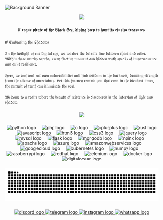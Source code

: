 ![Background Banner](https://realmcode.github.io/publicassets/background.jpg)


<div align="center">
  <img height="200" src="https://realmcode.github.io/publicassets/kingsrelam_circle.png"  />
</div>

###

<p align="center">𝕬 𝖗𝖔𝖌𝖚𝖊 𝖕𝖎𝖗𝖆𝖙𝖊 𝖔𝖋 𝖙𝖍𝖊 𝕭𝖑𝖆𝖈𝖐 𝕾𝖊𝖆, 𝖉𝖎𝖛𝖎𝖓𝖌 𝖉𝖊𝖊𝖕 𝖙𝖔 𝖍𝖚𝖓𝖙 𝖎𝖙𝖘 𝖊𝖑𝖚𝖘𝖎𝖛𝖊 𝖙𝖗𝖊𝖆𝖘𝖚𝖗𝖊𝖘.</p>

###

<p align="left"># 𝔈𝔪𝔟𝔯𝔞𝔠𝔦𝔫𝔤 𝔱𝔥𝔢 𝔖𝔥𝔞𝔡𝔬𝔴𝔰<br><br>ℑ𝔫 𝔱𝔥𝔢 𝔱𝔴𝔦𝔩𝔦𝔤𝔥𝔱 𝔬𝔣 𝔬𝔲𝔯 𝔡𝔦𝔤𝔦𝔱𝔞𝔩 𝔞𝔤𝔢, 𝔴𝔢 𝔴𝔞𝔫𝔡𝔢𝔯 𝔱𝔥𝔢 𝔡𝔢𝔩𝔦𝔠𝔞𝔱𝔢 𝔩𝔦𝔫𝔢 𝔟𝔢𝔱𝔴𝔢𝔢𝔫 𝔠𝔥𝔞𝔬𝔰 𝔞𝔫𝔡 𝔬𝔯𝔡𝔢𝔯. 𝔚𝔦𝔱𝔥𝔦𝔫 𝔱𝔥𝔢𝔰𝔢 𝔪𝔲𝔯𝔨𝔶 𝔡𝔢𝔭𝔱𝔥𝔰, 𝔢𝔳𝔢𝔯𝔶 𝔣𝔩𝔢𝔢𝔱𝔦𝔫𝔤 𝔪𝔬𝔪𝔢𝔫𝔱 𝔞𝔫𝔡 𝔥𝔦𝔡𝔡𝔢𝔫 𝔱𝔯𝔲𝔱𝔥 𝔰𝔭𝔢𝔞𝔨𝔰 𝔬𝔣 𝔦𝔪𝔭𝔢𝔯𝔪𝔞𝔫𝔢𝔫𝔠𝔢 𝔞𝔫𝔡 𝔮𝔲𝔦𝔢𝔱 𝔯𝔢𝔰𝔦𝔩𝔦𝔢𝔫𝔠𝔢.<br><br>ℌ𝔢𝔯𝔢, 𝔴𝔢 𝔠𝔬𝔫𝔣𝔯𝔬𝔫𝔱 𝔬𝔲𝔯 𝔬𝔴𝔫 𝔳𝔲𝔩𝔫𝔢𝔯𝔞𝔟𝔦𝔩𝔦𝔱𝔦𝔢𝔰 𝔞𝔫𝔡 𝔣𝔦𝔫𝔡 𝔴𝔦𝔰𝔡𝔬𝔪 𝔦𝔫 𝔱𝔥𝔢 𝔡𝔞𝔯𝔨𝔫𝔢𝔰𝔰, 𝔡𝔯𝔞𝔴𝔦𝔫𝔤 𝔰𝔱𝔯𝔢𝔫𝔤𝔱𝔥 𝔣𝔯𝔬𝔪 𝔱𝔥𝔢 𝔰𝔦𝔩𝔢𝔫𝔠𝔢 𝔬𝔣 𝔲𝔫𝔠𝔢𝔯𝔱𝔞𝔦𝔫𝔱𝔶. 𝔏𝔢𝔱 𝔱𝔥𝔦𝔰 𝔧𝔬𝔲𝔯𝔫𝔢𝔶 𝔯𝔢𝔪𝔦𝔫𝔡 𝔶𝔬𝔲 𝔱𝔥𝔞𝔱 𝔢𝔳𝔢𝔫 𝔦𝔫 𝔱𝔥𝔢 𝔟𝔩𝔢𝔞𝔨𝔢𝔰𝔱 𝔱𝔦𝔪𝔢𝔰, 𝔱𝔥𝔢 𝔭𝔲𝔯𝔰𝔲𝔦𝔱 𝔬𝔣 𝔱𝔯𝔲𝔱𝔥 𝔠𝔞𝔫 𝔦𝔩𝔩𝔲𝔪𝔦𝔫𝔞𝔱𝔢 𝔱𝔥𝔢 𝔰𝔬𝔲𝔩.<br><br>𝔚𝔢𝔩𝔠𝔬𝔪𝔢 𝔱𝔬 𝔞 𝔯𝔢𝔞𝔩𝔪 𝔴𝔥𝔢𝔯𝔢 𝔱𝔥𝔢 𝔟𝔢𝔞𝔲𝔱𝔶 𝔬𝔣 𝔢𝔵𝔦𝔰𝔱𝔢𝔫𝔠𝔢 𝔦𝔰 𝔡𝔦𝔰𝔠𝔬𝔳𝔢𝔯𝔢𝔡 𝔦𝔫 𝔱𝔥𝔢 𝔦𝔫𝔱𝔢𝔯𝔭𝔩𝔞𝔶 𝔬𝔣 𝔩𝔦𝔤𝔥𝔱 𝔞𝔫𝔡 𝔰𝔥𝔞𝔡𝔬𝔴.</p>

###

<div align="center">
  <img src="https://profile-counter.glitch.me/realmcode/count.svg?"  />
</div>

###

<div align="center">
  <img src="https://cdn.jsdelivr.net/gh/devicons/devicon/icons/python/python-original.svg" height="40" alt="python logo"  />
  <img width="12" />
  <img src="https://cdn.jsdelivr.net/gh/devicons/devicon/icons/php/php-original.svg" height="40" alt="php logo"  />
  <img width="12" />
  <img src="https://cdn.jsdelivr.net/gh/devicons/devicon/icons/c/c-original.svg" height="40" alt="c logo"  />
  <img width="12" />
  <img src="https://cdn.jsdelivr.net/gh/devicons/devicon/icons/cplusplus/cplusplus-original.svg" height="40" alt="cplusplus logo"  />
  <img width="12" />
  <img src="https://skillicons.dev/icons?i=rust" height="40" alt="rust logo"  />
  <img width="12" />
  <img src="https://cdn.jsdelivr.net/gh/devicons/devicon/icons/javascript/javascript-original.svg" height="40" alt="javascript logo"  />
  <img width="12" />
  <img src="https://cdn.jsdelivr.net/gh/devicons/devicon/icons/html5/html5-original.svg" height="40" alt="html5 logo"  />
  <img width="12" />
  <img src="https://cdn.jsdelivr.net/gh/devicons/devicon/icons/css3/css3-original.svg" height="40" alt="css3 logo"  />
  <img width="12" />
  <img src="https://cdn.jsdelivr.net/gh/devicons/devicon/icons/jquery/jquery-original.svg" height="40" alt="jquery logo"  />
  <img width="12" />
  <img src="https://cdn.jsdelivr.net/gh/devicons/devicon/icons/mysql/mysql-original.svg" height="40" alt="mysql logo"  />
  <img width="12" />
  <img src="https://skillicons.dev/icons?i=flask" height="40" alt="flask logo"  />
  <img width="12" />
  <img src="https://cdn.jsdelivr.net/gh/devicons/devicon/icons/mongodb/mongodb-original.svg" height="40" alt="mongodb logo"  />
  <img width="12" />
  <img src="https://cdn.jsdelivr.net/gh/devicons/devicon/icons/nginx/nginx-original.svg" height="40" alt="nginx logo"  />
  <img width="12" />
  <img src="https://cdn.jsdelivr.net/gh/devicons/devicon/icons/apache/apache-original.svg" height="40" alt="apache logo"  />
  <img width="12" />
  <img src="https://cdn.jsdelivr.net/gh/devicons/devicon/icons/azure/azure-original.svg" height="40" alt="azure logo"  />
  <img width="12" />
  <img src="https://skillicons.dev/icons?i=aws" height="40" alt="amazonwebservices logo"  />
  <img width="12" />
  <img src="https://cdn.jsdelivr.net/gh/devicons/devicon/icons/googlecloud/googlecloud-original.svg" height="40" alt="googlecloud logo"  />
  <img width="12" />
  <img src="https://cdn.jsdelivr.net/gh/devicons/devicon/icons/kubernetes/kubernetes-plain.svg" height="40" alt="kubernetes logo"  />
  <img width="12" />
  <img src="https://cdn.jsdelivr.net/gh/devicons/devicon/icons/numpy/numpy-original.svg" height="40" alt="numpy logo"  />
  <img width="12" />
  <img src="https://cdn.jsdelivr.net/gh/devicons/devicon/icons/raspberrypi/raspberrypi-original.svg" height="40" alt="raspberrypi logo"  />
  <img width="12" />
  <img src="https://cdn.jsdelivr.net/gh/devicons/devicon/icons/redhat/redhat-original.svg" height="40" alt="redhat logo"  />
  <img width="12" />
  <img src="https://cdn.jsdelivr.net/gh/devicons/devicon/icons/selenium/selenium-original.svg" height="40" alt="selenium logo"  />
  <img width="12" />
  <img src="https://cdn.jsdelivr.net/gh/devicons/devicon/icons/docker/docker-original.svg" height="40" alt="docker logo"  />
  <img width="12" />
  <img src="https://cdn.jsdelivr.net/gh/devicons/devicon/icons/digitalocean/digitalocean-original.svg" height="40" alt="digitalocean logo"  />
</div>

###

<img src="https://raw.githubusercontent.com/realmcode/realmcode/output/snake.svg" alt="Snake animation" />

###

<div align="center">
  <a href="https://discord.com/users/1273654998961619026" target="_blank">
    <img src="https://raw.githubusercontent.com/maurodesouza/profile-readme-generator/master/src/assets/icons/social/discord/default.svg" width="52" height="40" alt="discord logo"  />
  </a>
  <a href="https://t.me/K1ngx" target="_blank">
    <img src="https://raw.githubusercontent.com/maurodesouza/profile-readme-generator/master/src/assets/icons/social/telegram/default.svg" width="52" height="40" alt="telegram logo"  />
  </a>
  <a href="https://instagram.com/kingx.dev" target="_blank">
    <img src="https://raw.githubusercontent.com/maurodesouza/profile-readme-generator/master/src/assets/icons/social/instagram/default.svg" width="52" height="40" alt="instagram logo"  />
  </a>
  <a href="https://wa.me/19093669409" target="_blank">
    <img src="https://raw.githubusercontent.com/maurodesouza/profile-readme-generator/master/src/assets/icons/social/whatsapp/default.svg" width="52" height="40" alt="whatsapp logo"  />
  </a>
</div>

###
